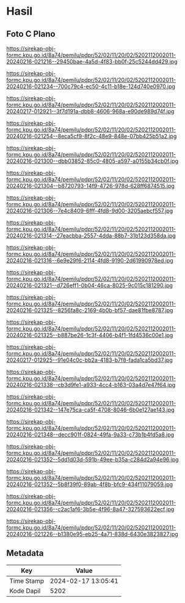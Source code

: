 # Hasil

## Foto C Plano

https://sirekap-obj-formc.kpu.go.id/8a74/pemilu/pdpr/52/02/11/20/02/5202112002011-20240216-021216--29450bae-4a5d-4f83-bb0f-25c5244dd429.jpg

https://sirekap-obj-formc.kpu.go.id/8a74/pemilu/pdpr/52/02/11/20/02/5202112002011-20240216-021234--700c79c4-ec50-4c11-b18e-124d740e0970.jpg

https://sirekap-obj-formc.kpu.go.id/8a74/pemilu/pdpr/52/02/11/20/02/5202112002011-20240217-012921--3f7d191a-dbb8-4606-968a-e90de989d74f.jpg

https://sirekap-obj-formc.kpu.go.id/8a74/pemilu/pdpr/52/02/11/20/02/5202112002011-20240216-021254--8eca5cf9-8f2c-48e9-848e-07bb425b51a2.jpg

https://sirekap-obj-formc.kpu.go.id/8a74/pemilu/pdpr/52/02/11/20/02/5202112002011-20240216-021300--dbb03852-85c0-4805-a597-a0155b34cb0f.jpg

https://sirekap-obj-formc.kpu.go.id/8a74/pemilu/pdpr/52/02/11/20/02/5202112002011-20240216-021304--b8720793-14f9-4726-978d-628ff6874515.jpg

https://sirekap-obj-formc.kpu.go.id/8a74/pemilu/pdpr/52/02/11/20/02/5202112002011-20240216-021306--7e4c8409-6fff-4fd8-9d00-3205aebcf557.jpg

https://sirekap-obj-formc.kpu.go.id/8a74/pemilu/pdpr/52/02/11/20/02/5202112002011-20240216-021314--27eacbba-2557-4dda-88b7-31b123d358da.jpg

https://sirekap-obj-formc.kpu.go.id/8a74/pemilu/pdpr/52/02/11/20/02/5202112002011-20240216-021316--6e9e29f6-2114-4fd8-9190-2d61990978ed.jpg

https://sirekap-obj-formc.kpu.go.id/8a74/pemilu/pdpr/52/02/11/20/02/5202112002011-20240216-021321--d726eff1-0b04-46ca-8025-9c015c181290.jpg

https://sirekap-obj-formc.kpu.go.id/8a74/pemilu/pdpr/52/02/11/20/02/5202112002011-20240216-021325--8256fa8c-2169-4b0b-bf57-dae81fbe8787.jpg

https://sirekap-obj-formc.kpu.go.id/8a74/pemilu/pdpr/52/02/11/20/02/5202112002011-20240216-021325--b887be26-1c3f-4406-b4f1-1fd4536c00e1.jpg

https://sirekap-obj-formc.kpu.go.id/8a74/pemilu/pdpr/52/02/11/20/02/5202112002011-20240217-012925--91e04c0c-bb2a-4183-b7f8-fada1ca5bd37.jpg

https://sirekap-obj-formc.kpu.go.id/8a74/pemilu/pdpr/52/02/11/20/02/5202112002011-20240216-021338--cb3d9fe1-a933-4cc4-b163-03a4d7e47f64.jpg

https://sirekap-obj-formc.kpu.go.id/8a74/pemilu/pdpr/52/02/11/20/02/5202112002011-20240216-021342--147e75ca-ca5f-4708-8046-6b0e127ae143.jpg

https://sirekap-obj-formc.kpu.go.id/8a74/pemilu/pdpr/52/02/11/20/02/5202112002011-20240216-021348--decc901f-0824-49fa-9a33-c73b1b4fd5a8.jpg

https://sirekap-obj-formc.kpu.go.id/8a74/pemilu/pdpr/52/02/11/20/02/5202112002011-20240216-021352--5dd1d03d-591b-49ee-b35a-c284d2a94e96.jpg

https://sirekap-obj-formc.kpu.go.id/8a74/pemilu/pdpr/52/02/11/20/02/5202112002011-20240216-021352--5b8f39f0-89ab-4f8b-bfc9-434f11079059.jpg

https://sirekap-obj-formc.kpu.go.id/8a74/pemilu/pdpr/52/02/11/20/02/5202112002011-20240216-021356--c2ac1af6-3b5e-4f96-8a47-327593622ecf.jpg

https://sirekap-obj-formc.kpu.go.id/8a74/pemilu/pdpr/52/02/11/20/02/5202112002011-20240216-021226--b1380e95-eb25-4a71-838d-6430e3823827.jpg


## Metadata

| Key        | Value               |
| ---------- | ------------------- |
| Time Stamp | 2024-02-17 13:05:41 |
| Kode Dapil | 5202                |



